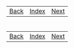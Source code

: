 <table width="100%">
    <tr>
        <td><a href="./011_Hello_Human.md">Back</a></td>
        <td><a href="../Index.md">Index</a></td>
        <td><a href="./013_Controllers_View.md">Next</a></td>
    </tr>
</table>

#

#

#

[]()
<table width="100%">
    <tr>
        <td><a href="./011_Hello_Human.md">Back</a></td>
        <td><a href="../Index.md">Index</a></td>
        <td><a href="./013_Controllers_View.md">Next</a></td>
    </tr>
</table>